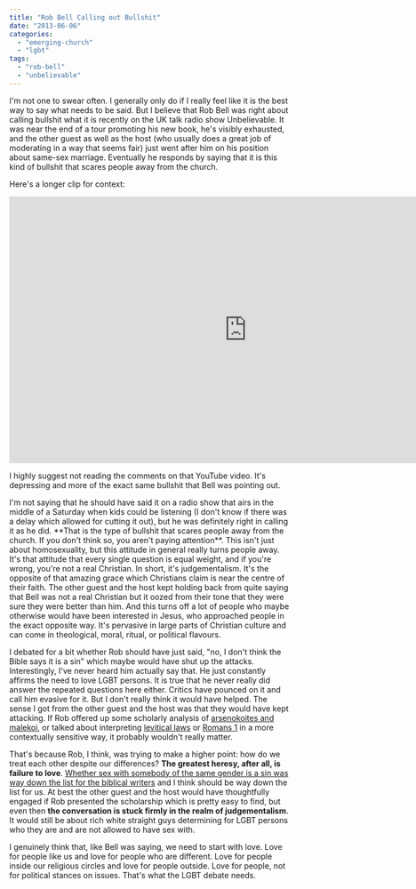 ```yaml
---
title: "Rob Bell Calling out Bullshit"
date: "2013-06-06"
categories: 
  - "emerging-church"
  - "lgbt"
tags: 
  - "rob-bell"
  - "unbelievable"
---
```


I'm not one to swear often. I generally only do if I really feel like it is the best way to say what needs to be said. But I believe that Rob Bell was right about calling bullshit what it is recently on the UK talk radio show Unbelievable. It was near the end of a tour promoting his new book, he's visibly exhausted, and the other guest as well as the host (who usually does a great job of moderating in a way that seems fair) just went after him on his position about same-sex marriage. Eventually he responds by saying that it is this kind of bullshit that scares people away from the church.

Here's a longer clip for context:

<iframe src="http://www.youtube.com/embed/XF9uo_P0nNI" height="480" width="853" allowfullscreen frameborder="0"></iframe>

I highly suggest not reading the comments on that YouTube video. It's depressing and more of the exact same bullshit that Bell was pointing out.

<!--more-->I'm not saying that he should have said it on a radio show that airs in the middle of a Saturday when kids could be listening (I don't know if there was a delay which allowed for cutting it out), but he was definitely right in calling it as he did. **That is the type of bullshit that scares people away from the church. If you don't think so, you aren't paying attention**. This isn't just about homosexuality, but this attitude in general really turns people away. It's that attitude that every single question is equal weight, and if you're wrong, you're not a real Christian. In short, it's judgementalism. It's the opposite of that amazing grace which Christians claim is near the centre of their faith. The other guest and the host kept holding back from quite saying that Bell was not a real Christian but it oozed from their tone that they were sure they were better than him. And this turns off a lot of people who maybe otherwise would have been interested in Jesus, who approached people in the exact opposite way. It's pervasive in large parts of Christian culture and can come in theological, moral, ritual, or political flavours.

I debated for a bit whether Rob should have just said, "no, I don't think the Bible says it is a sin" which maybe would have shut up the attacks. Interestingly, I've never heard him actually say that. He just constantly affirms the need to love LGBT persons. It is true that he never really did answer the repeated questions here either. Critics have pounced on it and call him evasive for it. But I don't really think it would have helped. The sense I got from the other guest and the host was that they would have kept attacking. If Rob offered up some scholarly analysis of [arsenokoites and malekoi](http://anabaptistredux.com/arsenokoites/ "Arsenokoites"), or talked about interpreting [levitical laws](http://anabaptistredux.com/the-impurity-of-homosexuality/ "The Impurity of Homosexuality") or [Romans 1](http://anabaptistredux.com/due-penalty-for-homosexuality/ "Due Penalty for Homosexuality") in a more contextually sensitive way, it probably wouldn't really matter.

That's because Rob, I think, was trying to make a higher point: how do we treat each other despite our differences? **The greatest heresy, after all, is failure to love**. [Whether sex with somebody of the same gender is a sin was way down the list for the biblical writers](http://anabaptistredux.com/perspective-on-the-homosexuality-debate/ "Perspective on the Homosexuality Debate") and I think should be way down the list for us. At best the other guest and the host would have thoughtfully engaged if Rob presented the scholarship which is pretty easy to find, but even then **the conversation is stuck firmly in the realm of judgementalism**. It would still be about rich white straight guys determining for LGBT persons who they are and are not allowed to have sex with.

I genuinely think that, like Bell was saying, we need to start with love. Love for people like us and love for people who are different. Love for people inside our religious circles and love for people outside. Love for people, not for political stances on issues. That's what the LGBT debate needs.
